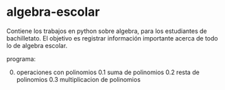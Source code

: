 # algebra-escolar

Contiene los trabajos en python sobre algebra, para los estudiantes de bachilletato.
El objetivo es registrar información importante acerca de todo lo de algebra escolar.

programa:

0. operaciones con polinomios
0.1 suma de polinomios
0.2 resta de polinomios
0.3 multiplicacion de polinomios
